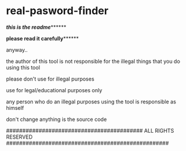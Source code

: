 # real-pasword-finder
*********************************************this is the readme***************************************************

******************************************please read it carefully************************************************

anyway..
												
the author of this tool is not responsible for the illegal things that you do using this tool
						
please don't use for illegal purposes
								
use for legal/educational purposes only
										
any person who do an illegal purposes using the tool is responsible as himself
						
don't change anything is the source code 

##########################################  ALL RIGHTS RESERVED  ##################################################
